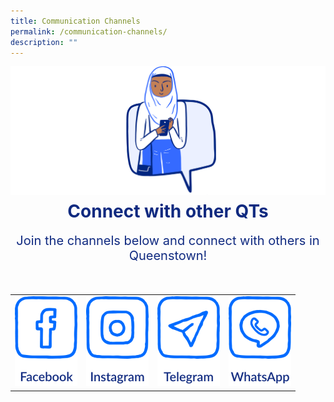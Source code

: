 ```yaml
---
title: Communication Channels
permalink: /communication-channels/
description: ""
---
```

![](/images/CONNECT%20WITH%20US/connect-with-us.png)

<h1 style="text-align:center;color:#102A80;margin-top:-8px">Connect with other QTs</h1>
<p style="text-align:center;font-size:20px;color:#102A80;margin-top:16px">Join the channels below and connect with others in Queenstown!</p>

<div class="social-media-container-website">
	<table>
	<tbody><tr>
		<td>
			<a rel="noopener noreferrer" target="blank" href="https://www.facebook.com/queenstowncc">
							<img src="/images/CONNECT%20WITH%20US/facebook-button.png" class="social-media-button">
			</a>
		</td>
		<td>
			<a rel="noopener noreferrer" target="blank" href="https://www.instagram.com/queenstownsg">
							<img src="/images/CONNECT%20WITH%20US/instagram-button.png" class="social-media-button">
			</a>
		</td>
		<td>
			<a rel="noopener noreferrer" target="blank" href="https://t.me/queenstownsg">
							<img src="/images/CONNECT%20WITH%20US/telegram-button.png" class="social-media-button">
			</a>
		</td>
		<td>
			<a rel="noopener noreferrer" target="blank" href="https://www.whatsapp.com/channel/0029Va4jWx9AjPXJ6xYI0K0r">
							<img src="/images/CONNECT%20WITH%20US/whatsapp-button.png" class="social-media-button">
			</a>
		</td>
	</tr>	
	</tbody></table>
</div>

<div class="social-media-container-mobile">
	<table>
	<tbody><tr>
		<td style="border:0;padding-top:10px;">
			<a rel="noopener noreferrer" target="blank" href="https://www.facebook.com/queenstowncc">
							<img src="/images/CONNECT%20WITH%20US/facebook-button.png" class="social-media-button">
			</a>
		</td>
		<td style="border:0;padding-top:10px;">
			<a rel="noopener noreferrer" target="blank" href="https://www.instagram.com/queenstownsg">
							<img src="/images/CONNECT%20WITH%20US/instagram-button.png" class="social-media-button">
			</a>
		</td>
	</tr>
	<tr>
		<td style="padding-top:80px">
			<a rel="noopener noreferrer" target="blank" href="https://t.me/queenstownsg">
							<img src="/images/CONNECT%20WITH%20US/telegram-button.png" class="social-media-button">
			</a>
		</td>
		<td style="padding-top:80px">
			<a rel="noopener noreferrer" target="blank" href="https://www.whatsapp.com/channel/0029Va4jWx9AjPXJ6xYI0K0r">
							<img src="/images/CONNECT%20WITH%20US/whatsapp-button.png" class="social-media-button">
			</a>
		</td>
	</tr>	
	</tbody></table>
</div>

<style>
.social-media-button {
	max-width:100px;
	max-height:144px;
}
	
.social-media-container-mobile {
	visibility: hidden;
	margin-top: -100px;
	display: none;
	
	@media only screen and (max-width: 768px) {
		visibility: visible;
		display: block;
		margin-top: -130px;
	}
	
	@media only screen and (max-width: 425px) {
		visibility: visible;
		display: block;	
		margin-top: -100px;
	}
	
	@media only screen and (max-width: 320px) {
		visibility: visible;
		display: block;	
		margin-top: -60px;
	}
}
	
.social-media-container-website {
	visibility: hidden;
	display: none;
	padding-top: 16px;
	
	@media only screen and (min-width: 769px) {
		visibility: visible;
		display: block;	
	}
}
</style>